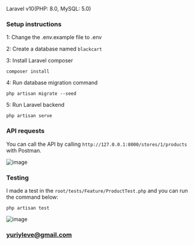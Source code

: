 Laravel v10(PHP: 8.0, MySQL: 5.0)

### Setup instructions

1: Change the .env.example file to .env

2: Create a database named `blackcart`

3: Install Laravel composer

```
composer install
```

4: Run database migration command

```
php artisan migrate --seed
```

5: Run Laravel backend

```
php artisan serve
```

### API requests

You can call the API by calling `http://127.0.0.1:8000/stores/1/products` with Postman.

![image](https://github.com/yuriyleve/blackcart/assets/146879078/be3980ee-0b31-4455-87d4-1ee12db86b80)

### Testing

I made a test in the `root/tests/Feature/ProductTest.php` and you can run the command below:

```
php artisan test
```
![image](https://github.com/yuriyleve/blackcart/assets/146879078/34361a9a-36c4-48b1-9589-c93ac9f83dd5)

### yuriyleve@gmail.com


